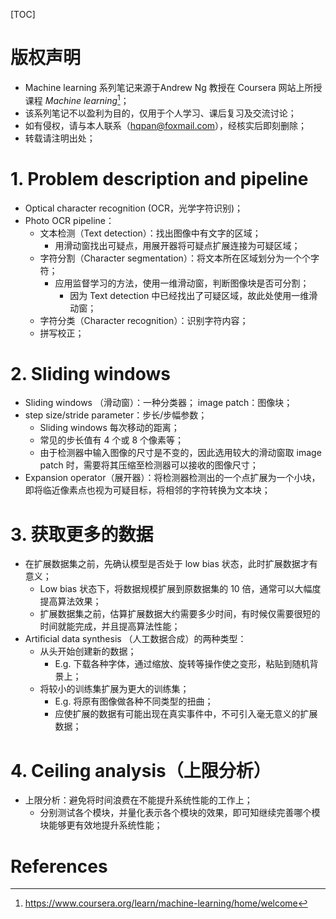 [TOC]

# 版权声明

- Machine learning 系列笔记来源于Andrew Ng 教授在 Coursera 网站上所授课程 *Machine learning*[^1]；
- 该系列笔记不以盈利为目的，仅用于个人学习、课后复习及交流讨论；
- 如有侵权，请与本人联系（hqpan@foxmail.com），经核实后即刻删除；
- 转载请注明出处；

# 1. Problem description and pipeline
- Optical character recognition (OCR，光学字符识别)；
- Photo OCR pipeline：
  - 文本检测（Text detection）：找出图像中有文字的区域；
    - 用滑动窗找出可疑点，用展开器将可疑点扩展连接为可疑区域；
  - 字符分割（Character segmentation）：将文本所在区域划分为一个个字符；
    - 应用监督学习的方法，使用一维滑动窗，判断图像块是否可分割；
      - 因为 Text detection 中已经找出了可疑区域，故此处使用一维滑动窗；
  - 字符分类（Character recognition）：识别字符内容；
  - 拼写校正；

# 2. Sliding windows
- Sliding windows （滑动窗）：一种分类器；
  image patch：图像块；
- step size/stride parameter：步长/步幅参数；
  - Sliding windows 每次移动的距离；
  - 常见的步长值有 4 个或 8 个像素等；
  - 由于检测器中输入图像的尺寸是不变的，因此选用较大的滑动窗取 image patch 时，需要将其压缩至检测器可以接收的图像尺寸；
- Expansion operator（展开器）：将检测器检测出的一个点扩展为一个小块，即将临近像素点也视为可疑目标，将相邻的字符转换为文本块；

# 3. 获取更多的数据
- 在扩展数据集之前，先确认模型是否处于 low bias 状态，此时扩展数据才有意义；
  - Low bias 状态下，将数据规模扩展到原数据集的 10 倍，通常可以大幅度提高算法效果；
  - 扩展数据集之前，估算扩展数据大约需要多少时间，有时候仅需要很短的时间就能完成，并且提高算法性能；
- Artificial data synthesis （人工数据合成）的两种类型：
  - 从头开始创建新的数据；
    - E.g. 下载各种字体，通过缩放、旋转等操作使之变形，粘贴到随机背景上；
  - 将较小的训练集扩展为更大的训练集；
    - E.g. 将原有图像做各种不同类型的扭曲；
    - 应使扩展的数据有可能出现在真实事件中，不可引入毫无意义的扩展数据；

# 4. Ceiling analysis（上限分析）
- 上限分析：避免将时间浪费在不能提升系统性能的工作上；
  - 分别测试各个模块，并量化表示各个模块的效果，即可知继续完善哪个模块能够更有效地提升系统性能；

# References
[^1]:https://www.coursera.org/learn/machine-learning/home/welcome 